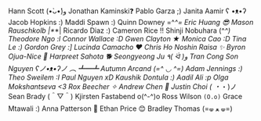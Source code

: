 Hann Scott (•̀ᴗ•́)و
Jonathan Kaminski❓
Pablo Garza ;)
Janita Aamir ʕ •ᴥ•ʔ
Jacob Hopkins :)
Maddi Spawn :)
Quinn Downey =^_^=
Eric Huang 😎
Mason Rauschkolb |*_*|
Ricardo Diaz :)
Cameron Rice ‼️
Shinji Nobuhara (^_^)
Theodore Ngo :l
Connor Wallace :D
Gwen Clayton ★
Monica Cao :D
Tina Le :)
Gordon Grey :]
Lucinda Camacho ❤️
Chris Ho
Noshin Raisa ✨
Byron Ojua-Nice 🚀
Harpreet Sahota 🐕
Seongyeong Ju ٩( ᐛ )و
Tran Cong Son Nguyen 	ʕノ•ᴥ•ʔノ ︵ ┻━┻
Autumn  Arcand (=^ ◡ ^=)
Adam Jennings :)
Theo Sweilem :I
Paul Nguyen xD
Kaushik Dontula :)
Aadil Ali :p
Olga Mokshantseva <3 
Rox Beecher ✧
Andrew Chen 👀
Justin Choi ( ・_・)ノ
Sean Brady (＾▽＾)
Kjirsten Fastabend o(^-^)o
Ross Wilson   `(O.o)`
Grace Mtawali :)
Anna Patterson 🦀
Ethan Price 😊
Bradley Thomas (=🝦 ﻌ 🝦=)  
